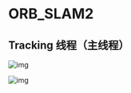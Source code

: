 # ORB_SLAM2

## Tracking 线程（主线程）

![img](https://img-blog.csdn.net/2018091015180959?watermark/2/text/aHR0cHM6Ly9ibG9nLmNzZG4ubmV0L3FxXzIwMTIzMjA3/font/5a6L5L2T/fontsize/400/fill/I0JBQkFCMA==/dissolve/70)

![img](https://img-blog.csdnimg.cn/b1f4b3023a694b058ac8dd300a450cd7.png)

